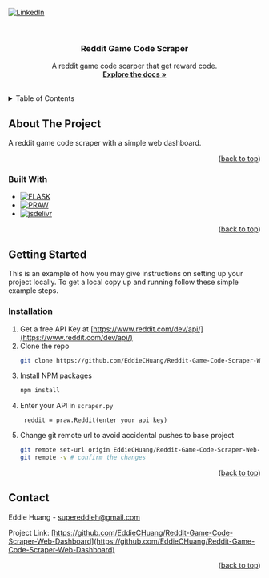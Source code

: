 <a id="readme-top"></a>


[![LinkedIn][linkedin-shield]][linkedin-url]



<!-- PROJECT LOGO -->
<br />
<div align="center">


<h3 align="center">Reddit Game Code Scraper</h3>

  <p align="center">
    A reddit game code scarper that get reward code.
    <br />
    <a href="https://github.com/EddieCHuang/Reddit-Game-Code-Scraper-Web-Dashboard"><strong>Explore the docs »</strong></a>
    <br />
    <br />

  </p>
</div>



<!-- TABLE OF CONTENTS -->
<details>
  <summary>Table of Contents</summary>
  <ol>
    <li>
      <a href="#about-the-project">About The Project</a>
      <ul>
        <li><a href="#built-with">Built With</a></li>
      </ul>
    </li>
    <li>
      <a href="#getting-started">Getting Started</a>
      <ul>
        <li><a href="#prerequisites">Prerequisites</a></li>
        <li><a href="#installation">Installation</a></li>
      </ul>
    </li>
    <li><a href="#usage">Usage</a></li>
    <li><a href="#roadmap">Roadmap</a></li>
    <li><a href="#contact">Contact</a></li>
  </ol>
</details>



<!-- ABOUT THE PROJECT -->
## About The Project
A reddit game code scraper with a simple web dashboard.

<p align="right">(<a href="#readme-top">back to top</a>)</p>



### Built With

* [![FLASK][Flask.py]][Flask-url]
* [![PRAW][Praw.py]][Praw-url]
* [![jsdelivr][Jsdelivr.html]][Jsdelivr-url]


<p align="right">(<a href="#readme-top">back to top</a>)</p>



<!-- GETTING STARTED -->
## Getting Started

This is an example of how you may give instructions on setting up your project locally.
To get a local copy up and running follow these simple example steps.


### Installation

1. Get a free API Key at [https://www.reddit.com/dev/api/](https://www.reddit.com/dev/api/)
2. Clone the repo
   ```sh
   git clone https://github.com/EddieCHuang/Reddit-Game-Code-Scraper-Web-Dashboard.git
   ```
3. Install NPM packages
   ```sh
   npm install
   ```
4. Enter your API in `scraper.py`
   ```
    reddit = praw.Reddit(enter your api key)
   ```
5. Change git remote url to avoid accidental pushes to base project
   ```sh
   git remote set-url origin EddieCHuang/Reddit-Game-Code-Scraper-Web-Dashboard
   git remote -v # confirm the changes
   ```

<p align="right">(<a href="#readme-top">back to top</a>)</p>



<!-- CONTACT -->
## Contact

Eddie Huang - supereddieh@gmail.com

Project Link: [https://github.com/EddieCHuang/Reddit-Game-Code-Scraper-Web-Dashboard](https://github.com/EddieCHuang/Reddit-Game-Code-Scraper-Web-Dashboard)

<p align="right">(<a href="#readme-top">back to top</a>)</p>


<!-- https://www.markdownguide.org/basic-syntax/#reference-style-links -->
[linkedin-shield]: https://img.shields.io/badge/-LinkedIn-black.svg?style=for-the-badge&logo=linkedin&colorB=555
[linkedin-url]: [https://linkedin.com/in/EddieCHuang](https://www.linkedin.com/in/eddie-huang27/)
[Flask.py]: https://img.shields.io/badge/Flask-Framework-lightgrey?logo=flask
[Flask-url]: https://flask.palletsprojects.com/en/stable/
[Praw.py]: https://img.shields.io/badge/PRAW-Reddit_API_Wrapper-ff4500?logo=reddit&logoColor=white
[Praw-url]: https://praw.readthedocs.io/en/stable/
[Jsdelivr.html]: https://img.shields.io/jsdelivr/npm/hm/axios
[Jsdelivr-url]: https://www.jsdelivr.com/
